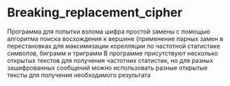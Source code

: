 # Breaking_replacement_cipher
Программа для попытки взлома шифра простой замены с помощью алгоритма поиска восхождения к вершине (применение парных замен в перестановках для максимизации корелляции по частотной статистике символов, биграмм и триграмм
В программе присутствуют несколько открытых текстов для получения частотних статистик, но для разных зашифрованных сообщений можно использовать разные открытые тексты для получения необходимого результата 
